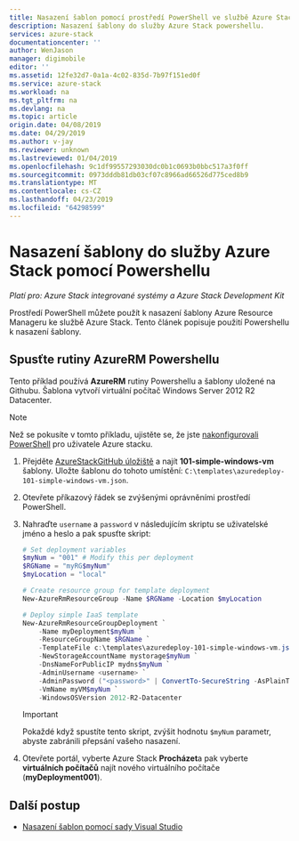 ```yaml
---
title: Nasazení šablon pomocí prostředí PowerShell ve službě Azure Stack | Dokumentace Microsoftu
description: Nasazení šablony do služby Azure Stack powershellu.
services: azure-stack
documentationcenter: ''
author: WenJason
manager: digimobile
editor: ''
ms.assetid: 12fe32d7-0a1a-4c02-835d-7b97f151ed0f
ms.service: azure-stack
ms.workload: na
ms.tgt_pltfrm: na
ms.devlang: na
ms.topic: article
origin.date: 04/08/2019
ms.date: 04/29/2019
ms.author: v-jay
ms.reviewer: unknown
ms.lastreviewed: 01/04/2019
ms.openlocfilehash: 9c1df99557293030dc0b1c0693b0bbc517a3f0ff
ms.sourcegitcommit: 0973dddb81db03cf07c8966ad66526d775ced8b9
ms.translationtype: MT
ms.contentlocale: cs-CZ
ms.lasthandoff: 04/23/2019
ms.locfileid: "64298599"
---
```

# <a name="deploy-a-template-to-azure-stack-using-powershell"></a>Nasazení šablony do služby Azure Stack pomocí Powershellu

*Platí pro: Azure Stack integrované systémy a Azure Stack Development Kit*

Prostředí PowerShell můžete použít k nasazení šablony Azure Resource Manageru ke službě Azure Stack. Tento článek popisuje použití Powershellu k nasazení šablony.

## <a name="run-azurerm-powershell-cmdlets"></a>Spusťte rutiny AzureRM Powershellu

Tento příklad používá **AzureRM** rutiny Powershellu a šablony uložené na Githubu. Šablona vytvoří virtuální počítač Windows Server 2012 R2 Datacenter.

>[!NOTE]
> Než se pokusíte v tomto příkladu, ujistěte se, že jste [nakonfigurovali PowerShell](azure-stack-powershell-configure-user.md) pro uživatele Azure stacku.

1. Přejděte [AzureStackGitHub úložiště](https://aka.ms/AzureStackGitHub) a najít **101-simple-windows-vm** šablony. Uložte šablonu do tohoto umístění: `C:\templates\azuredeploy-101-simple-windows-vm.json`.
2. Otevřete příkazový řádek se zvýšenými oprávněními prostředí PowerShell.
3. Nahraďte `username` a `password` v následujícím skriptu se uživatelské jméno a heslo a pak spusťte skript:

    ```powershell
    # Set deployment variables
    $myNum = "001" # Modify this per deployment
    $RGName = "myRG$myNum"
    $myLocation = "local"

    # Create resource group for template deployment
    New-AzureRmResourceGroup -Name $RGName -Location $myLocation

    # Deploy simple IaaS template
    New-AzureRmResourceGroupDeployment `
        -Name myDeployment$myNum `
        -ResourceGroupName $RGName `
        -TemplateFile c:\templates\azuredeploy-101-simple-windows-vm.json `
        -NewStorageAccountName mystorage$myNum `
        -DnsNameForPublicIP mydns$myNum `
        -AdminUsername <username> `
        -AdminPassword ("<password>" | ConvertTo-SecureString -AsPlainText -Force) `
        -VmName myVM$myNum `
        -WindowsOSVersion 2012-R2-Datacenter
    ```

    >[!IMPORTANT]
    > Pokaždé když spustíte tento skript, zvýšit hodnotu `$myNum` parametr, abyste zabránili přepsání vašeho nasazení.

4. Otevřete portál, vyberte Azure Stack **Procházet**a pak vyberte **virtuálních počítačů** najít nového virtuálního počítače (**myDeployment001**).

## <a name="next-steps"></a>Další postup

- [Nasazení šablon pomocí sady Visual Studio](azure-stack-deploy-template-visual-studio.md)
